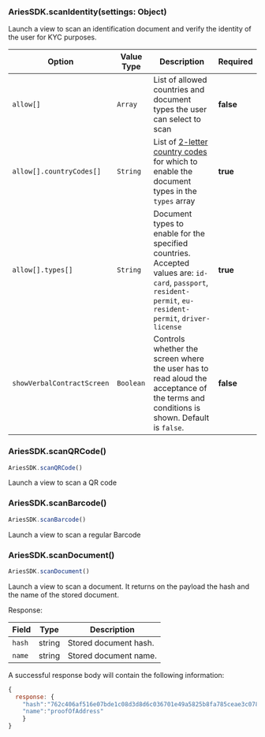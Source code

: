 ### AriesSDK.scanIdentity(settings: Object)

Launch a view to scan an identification document and verify the identity of the user for KYC purposes.

| Option |  Value Type | Description | Required |
| --- | --- | --- | --- |
| `allow[]` | `Array` | List of allowed countries and document types the user can select to scan | **false** |
| `allow[].countryCodes[]` | `String` | List of [2-letter country codes](https://en.wikipedia.org/wiki/ISO_3166-1_alpha-2) for which to enable the document types in the `types` array | **true** |
| `allow[].types[]` | `String` | Document types to enable for the specified countries. Accepted values are: `id-card`, `passport`, `resident-permit`, `eu-resident-permit`, `driver-license` | **true** |
| `showVerbalContractScreen` | `Boolean` | Controls whether the screen where the user has to read aloud the acceptance of the terms and conditions is shown. Default is `false`. | **false** |

### AriesSDK.scanQRCode()

```js readonly
AriesSDK.scanQRCode()
```

Launch a view to scan a QR code


### AriesSDK.scanBarcode()

```js readonly
AriesSDK.scanBarcode()
```

Launch a view to scan a regular Barcode

### AriesSDK.scanDocument()

```js readonly
AriesSDK.scanDocument()
```

Launch a view to scan a document. It returns on the payload the hash and the name of the stored document.

Response:

| Field | Type | Description |
| ----- | ---- | ----------- |
| `hash` | string | Stored document hash. |
| `name` | string | Stored document name. |

A successful response body will contain the following information:
```js readonly
{
  response: {
    "hash":"762c406af516e07bde1c08d3d8d6c036701e49a5825b8fa785ceae3c0786695b",
    "name":"proofOfAddress"
    }
}
```
